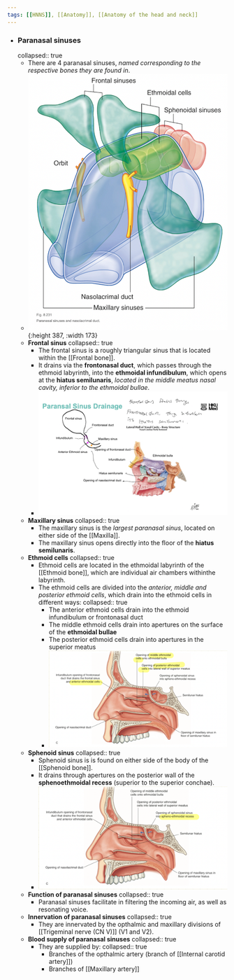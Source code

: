 ```yaml
---
tags: [[HNNS]], [[Anatomy]], [[Anatomy of the head and neck]] 
---
```


- ### Paranasal sinuses
  collapsed:: true
	- There are 4 paranasal sinuses, *named corresponding to the respective bones they are found in*.
	- ![image.png](../assets/image_1673147094267_0.png){:height 387, :width 173}
	- **Frontal sinus**
	  collapsed:: true
		- The frontal sinus is a roughly triangular sinus that is located within the [[Frontal bone]].
		- It drains via the **frontonasal duct**, which passes through the ethmoid labyrinth, into the **ethmoidal infundibulum**, which opens at the **hiatus semilunaris**, *located in the middle meatus nasal cavity, inferior to the ethmoidal bullae*.
		- ![image.png](../assets/image_1673146991115_0.png)
	- **Maxillary sinus**
	  collapsed:: true
		- The maxillary sinus is the *largest paranasal sinus*, located on either side of the [[Maxilla]].
		- The maxillary sinus opens directly into the floor of the **hiatus semilunaris**.
	- **Ethmoid cells**
	  collapsed:: true
		- Ethmoid cells are located in the ethmoidal labyrinth of the [[Ethmoid bone]], which are individual air chambers withinthe labyrinth.
		- The ethmoid cells are divided into the *anterior, middle and posterior ethmoid cells*, which drain into the ethmoid cells in different ways:
		  collapsed:: true
			- The anterior ethmoid cells drain into the ethmoid infundibulum or frontonasal duct
			- The middle ethmoid cells drain into apertures on the surface of the **ethmoidal bullae**
			- The posterior ethmoid cells drain into apertures in the superior meatus
			- ![image.png](../assets/image_1673147032763_0.png)
	- **Sphenoid sinus**
	  collapsed:: true
		- Sphenoid sinus is is found on either side of the body of the [[Sphenoid bone]].
		- It drains through apertures on the posterior wall of the **sphenoethmoidal recess** (superior to the superior conchae).
		- ![image.png](../assets/image_1673147048112_0.png)
	- **Function of paranasal sinuses**
	  collapsed:: true
		- Paranasal sinuses facilitate in filtering the incoming air, as well as resonating voice.
	- **Innervation of paranasal sinuses**
	  collapsed:: true
		- They are innervated by the opthalmic and maxillary divisions of [[Trigeminal nerve (CN V)]] (V1 and V2).
	- **Blood supply of paranasal sinuses**
	  collapsed:: true
		- They are supplied by:
		  collapsed:: true
			- Branches of the opthalmic artery (branch of [[Internal carotid artery]])
			- Branches of [[Maxillary artery]]